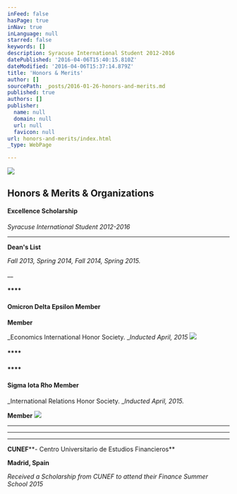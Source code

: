 ```yaml
---
inFeed: false
hasPage: true
inNav: true
inLanguage: null
starred: false
keywords: []
description: Syracuse International Student 2012-2016
datePublished: '2016-04-06T15:40:15.810Z'
dateModified: '2016-04-06T15:37:14.879Z'
title: 'Honors & Merits'
author: []
sourcePath: _posts/2016-01-26-honors-and-merits.md
published: true
authors: []
publisher:
  name: null
  domain: null
  url: null
  favicon: null
url: honors-and-merits/index.html
_type: WebPage

---
```

![](https://s3-us-west-2.amazonaws.com/the-grid-img/p/bd618a081dfeecfcdc6fcee4a5dc1b6e48206fbc.gif)

## Honors & Merits & Organizations

#### **Excellence Scholarship**

_Syracuse International Student 2012-2016_

****

**Dean's List**

_Fall 2013, Spring 2014, Fall 2014, Spring 2015\._

__

#### ****

#### **Omicron Delta Epsilon Member**

**Member**

_Economics International Honor Society. __Inducted April, 2015_
![](https://s3-us-west-2.amazonaws.com/the-grid-img/p/b86ef838088f8a409b8d152db57e32a3aa478669.jpg)

#### ****

#### ****

#### **Sigma Iota Rho Member**

_International Relations Honor Society. __Inducted April, 2015\._

**Member**
![](https://s3-us-west-2.amazonaws.com/the-grid-img/p/c5a57121c6529fec42692f0a23b36702e0739428.jpg)

****

****

****

**CUNEF****- Centro Universitario de Estudios Financieros**

**Madrid, Spain**

_Received a Scholarship from CUNEF to attend their Finance Summer School 2015_